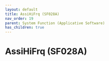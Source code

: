```yaml
---
layout: default
title: AssiHiFrq (SF028A)
nav_order: 19
parent: System Function (Applicative Software)
has_children: true
---
```

# AssiHiFrq (SF028A)
